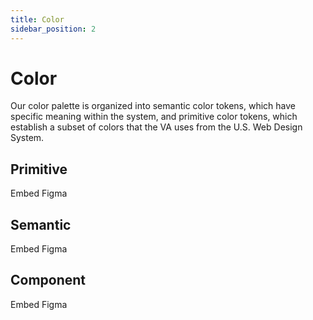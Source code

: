 ```yaml
---
title: Color
sidebar_position: 2
---
```


# Color

Our color palette is organized into semantic color tokens, which have specific meaning within the system, and primitive color tokens, which establish a subset of colors that the VA uses from the U.S. Web Design System.

## Primitive
Embed Figma

## Semantic
Embed Figma

## Component
Embed Figma